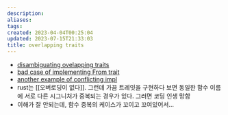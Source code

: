 ```yaml
---
description:
aliases: 
tags: 
created: 2023-04-04T00:25:04
updated: 2023-07-15T21:33:03
title: overlapping traits
---
```

- [disambiguating ovelapping traits](https://doc.rust-lang.org/stable/rust-by-example/trait/disambiguating.html)
- [bad case of implementing From trait](https://users.rust-lang.org/t/multiple-from-implementation-overlapping/62635)
- [another example of conflicting impl](https://stackoverflow.com/questions/39159226/conflicting-implementations-of-trait-in-rust/66537661#66537661)
- rust는 [[오버로딩이 없다]]. 그런데 가끔 트레잇을 구현하다 보면 동일한 함수 이름에 서로 다른 시그니처가 중복되는 경우가 있다. 그러면 코딩 인생 망함
- 이해가 잘 안되는데, 함수 중복의 케이스가 꼬이고 꼬여있어서...
